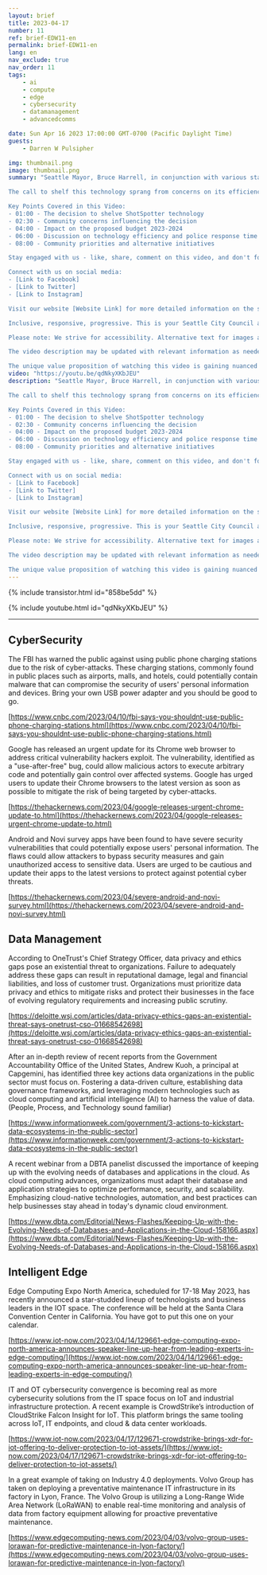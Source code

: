 ```yaml
---
layout: brief
title: 2023-04-17
number: 11
ref: brief-EDW11-en
permalink: brief-EDW11-en
lang: en
nav_exclude: true
nav_order: 11
tags:
    - ai
    - compute
    - edge
    - cybersecurity
    - datamanagement
    - advancedcomms

date: Sun Apr 16 2023 17:00:00 GMT-0700 (Pacific Daylight Time)
guests:
    - Darren W Pulsipher

img: thumbnail.png
image: thumbnail.png
summary: "Seattle Mayor, Bruce Harrell, in conjunction with various stakeholders, has decided to abandon the planned implementation of the ShotSpotter technology. This decision is a response to concerns raised by the Seattle community and city council. An exclusion of a million-dollar funding for ShotSpotter in the projected budget for 2023-2024 demonstrates that the community's voice is taken into account.

The call to shelf this technology sprang from concerns on its efficiency, potential impact on police response times, and the community's priorities for personal services and support for the homeless. This video aims to discuss the decision-making process and the reasons behind this stance.

Key Points Covered in this Video:
- 01:00 - The decision to shelve ShotSpotter technology
- 02:30 - Community concerns influencing the decision
- 04:00 - Impact on the proposed budget 2023-2024
- 06:00 - Discussion on technology efficiency and police response time
- 08:00 - Community priorities and alternative initiatives

Stay engaged with us - like, share, comment on this video, and don't forget to subscribe to our channel for more updates.

Connect with us on social media:
- [Link to Facebook]
- [Link to Twitter]
- [Link to Instagram]

Visit our website [Website Link] for more detailed information on the subject.

Inclusive, responsive, progressive. This is your Seattle City Council at work. #SeattleCity #CouncilUpdate

Please note: We strive for accessibility. Alternative text for images and clear language has been utilized for this purpose.

The video description may be updated with relevant information as needed. While we include keywords to aid search visibility, we ensure readability remains paramount to avoid keyword stuffing.

The unique value proposition of watching this video is gaining nuanced insights into community engagement and policy decision making in Seattle city governance.Blog: https://embracingdigital.org/brief-EDW70-frPodcast: https://share.transistor.fm/s/864bee12"
video: "https://youtu.be/qdNkyXKbJEU"
description: "Seattle Mayor, Bruce Harrell, in conjunction with various stakeholders, has decided to abandon the planned implementation of the ShotSpotter technology. This decision is a response to concerns raised by the Seattle community and city council. An exclusion of a million-dollar funding for ShotSpotter in the projected budget for 2023-2024 demonstrates that the community's voice is taken into account.

The call to shelf this technology sprang from concerns on its efficiency, potential impact on police response times, and the community's priorities for personal services and support for the homeless. This video aims to discuss the decision-making process and the reasons behind this stance.

Key Points Covered in this Video:
- 01:00 - The decision to shelve ShotSpotter technology
- 02:30 - Community concerns influencing the decision
- 04:00 - Impact on the proposed budget 2023-2024
- 06:00 - Discussion on technology efficiency and police response time
- 08:00 - Community priorities and alternative initiatives

Stay engaged with us - like, share, comment on this video, and don't forget to subscribe to our channel for more updates.

Connect with us on social media:
- [Link to Facebook]
- [Link to Twitter]
- [Link to Instagram]

Visit our website [Website Link] for more detailed information on the subject.

Inclusive, responsive, progressive. This is your Seattle City Council at work. #SeattleCity #CouncilUpdate

Please note: We strive for accessibility. Alternative text for images and clear language has been utilized for this purpose.

The video description may be updated with relevant information as needed. While we include keywords to aid search visibility, we ensure readability remains paramount to avoid keyword stuffing.

The unique value proposition of watching this video is gaining nuanced insights into community engagement and policy decision making in Seattle city governance.Blog: https://embracingdigital.org/brief-EDW70-frPodcast: https://share.transistor.fm/s/864bee12"
---
```



{% include transistor.html id="858be5dd" %}



{% include youtube.html id="qdNkyXKbJEU" %}


---

## CyberSecurity

The FBI has warned the public against using public phone charging stations due to the risk of cyber-attacks. These charging stations, commonly found in public places such as airports, malls, and hotels, could potentially contain malware that can compromise the security of users' personal information and devices.  Bring your own USB power adapter and you should be good to go.

[https://www.cnbc.com/2023/04/10/fbi-says-you-shouldnt-use-public-phone-charging-stations.html](https://www.cnbc.com/2023/04/10/fbi-says-you-shouldnt-use-public-phone-charging-stations.html)

Google has released an urgent update for its Chrome web browser to address critical vulnerability hackers exploit. The vulnerability, identified as a "use-after-free" bug, could allow malicious actors to execute arbitrary code and potentially gain control over affected systems. Google has urged users to update their Chrome browsers to the latest version as soon as possible to mitigate the risk of being targeted by cyber-attacks.

[https://thehackernews.com/2023/04/google-releases-urgent-chrome-update-to.html](https://thehackernews.com/2023/04/google-releases-urgent-chrome-update-to.html)

Android and Novi survey apps have been found to have severe security vulnerabilities that could potentially expose users' personal information. The flaws could allow attackers to bypass security measures and gain unauthorized access to sensitive data. Users are urged to be cautious and update their apps to the latest versions to protect against potential cyber threats.

[https://thehackernews.com/2023/04/severe-android-and-novi-survey.html](https://thehackernews.com/2023/04/severe-android-and-novi-survey.html)

## Data Management

According to OneTrust's Chief Strategy Officer, data privacy and ethics gaps pose an existential threat to organizations. Failure to adequately address these gaps can result in reputational damage, legal and financial liabilities, and loss of customer trust. Organizations must prioritize data privacy and ethics to mitigate risks and protect their businesses in the face of evolving regulatory requirements and increasing public scrutiny.

[https://deloitte.wsj.com/articles/data-privacy-ethics-gaps-an-existential-threat-says-onetrust-cso-01668542698](https://deloitte.wsj.com/articles/data-privacy-ethics-gaps-an-existential-threat-says-onetrust-cso-01668542698)

After an in-depth review of recent reports from the Government Accountability Office of the United States, Andrew Kuoh, a principal at Capgemini, has identified three key actions data organizations in the public sector must focus on. Fostering a data-driven culture, establishing data governance frameworks, and leveraging modern technologies such as cloud computing and artificial intelligence (AI) to harness the value of data. (People, Process, and Technology sound familiar)

[https://www.informationweek.com/government/3-actions-to-kickstart-data-ecosystems-in-the-public-sector](https://www.informationweek.com/government/3-actions-to-kickstart-data-ecosystems-in-the-public-sector)

A recent webinar from a DBTA panelist discussed the importance of keeping up with the evolving needs of databases and applications in the cloud. As cloud computing advances, organizations must adapt their database and application strategies to optimize performance, security, and scalability. Emphasizing cloud-native technologies, automation, and best practices can help businesses stay ahead in today's dynamic cloud environment.

[https://www.dbta.com/Editorial/News-Flashes/Keeping-Up-with-the-Evolving-Needs-of-Databases-and-Applications-in-the-Cloud-158166.aspx](https://www.dbta.com/Editorial/News-Flashes/Keeping-Up-with-the-Evolving-Needs-of-Databases-and-Applications-in-the-Cloud-158166.aspx)

## Intelligent Edge

Edge Computing Expo North America, scheduled for 17-18 May 2023, has recently announced a star-studded lineup of technologists and business leaders in the IOT space. The conference will be held at the Santa Clara Convention Center in California. You have got to put this one on your calendar.

[https://www.iot-now.com/2023/04/14/129661-edge-computing-expo-north-america-announces-speaker-line-up-hear-from-leading-experts-in-edge-computing/](https://www.iot-now.com/2023/04/14/129661-edge-computing-expo-north-america-announces-speaker-line-up-hear-from-leading-experts-in-edge-computing/)

IT and OT cybersecurity convergence is becoming real as more cybersecurity solutions from the IT space focus on IoT and industrial infrastructure protection. A recent example is CrowdStrike’s introduction of CloudStrike Falcon Insight for IoT. This platform brings the same tooling across IoT, IT endpoints, and cloud & data center workloads.

[https://www.iot-now.com/2023/04/17/129671-crowdstrike-brings-xdr-for-iot-offering-to-deliver-protection-to-iot-assets/](https://www.iot-now.com/2023/04/17/129671-crowdstrike-brings-xdr-for-iot-offering-to-deliver-protection-to-iot-assets/)

In a great example of taking on Industry 4.0 deployments. Volvo Group has taken on deploying a preventative maintenance IT infrastructure in its factory in Lyon, France. The Volvo Group is utilizing a Long-Range Wide Area Network (LoRaWAN) to enable real-time monitoring and analysis of data from factory equipment allowing for proactive preventative maintenance.

[https://www.edgecomputing-news.com/2023/04/03/volvo-group-uses-lorawan-for-predictive-maintenance-in-lyon-factory/](https://www.edgecomputing-news.com/2023/04/03/volvo-group-uses-lorawan-for-predictive-maintenance-in-lyon-factory/)


